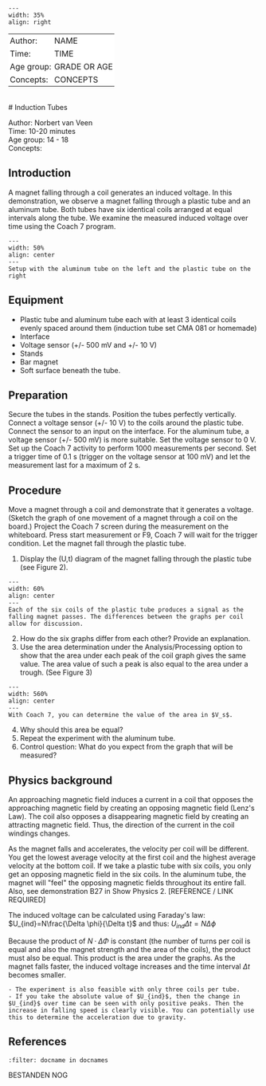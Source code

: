 

<div style="clear: both;">

```{figure} ../../figures/ready.png
---
width: 35%
align: right
```

</div>

<table style="width: 100%; border-collapse: collapse; border: none;">
    <tr style="background-color: white;"> 
        <td style="text-align: left; padding: 3px; border: none;">Author:</td>
        <td style="text-align: left; padding: 3px; border: none;">NAME</td>
    </tr>
    <tr style="background-color: white;">
        <td style="text-align: left; padding: 3px; border: none;">Time:</td>
        <td style="text-align: left; padding: 3px; border: none;">TIME</td>
    </tr>
    <tr style="background-color: white;">
        <td style="text-align: left; padding: 3px; border: none;">Age group:</td>
        <td style="text-align: left; padding: 3px; border: none;">GRADE OR AGE</td>
    </tr>
    <tr style="background-color: white;">
        <td style="text-align: left; padding: 3px; border: none;">Concepts:</td>
        <td style="text-align: left; padding: 3px; border: none;">CONCEPTS</td>
    </tr>
</table><br>
# Induction Tubes


Author: Norbert van Veen \
Time:	10-20 minutes \
Age group:	14 - 18 \
Concepts:	

## Introduction
A magnet falling through a coil generates an induced voltage. In this demonstration, we observe a magnet falling through a plastic tube and an aluminum tube. Both tubes have six identical coils arranged at equal intervals along the tube. We examine the measured induced voltage over time using the Coach 7 program.

```{figure} demo86_figure1.png
---
width: 50%
align: center
---
Setup with the aluminum tube on the left and the plastic tube on the right
```


## Equipment

- Plastic tube and aluminum tube each with at least 3 identical coils evenly spaced around them (induction tube set CMA 081 or homemade)
- Interface
- Voltage sensor (+/- 500 mV and +/- 10 V)
- Stands
- Bar magnet
- Soft surface beneath the tube.

## Preparation

Secure the tubes in the stands. Position the tubes perfectly vertically. Connect a voltage sensor (+/- 10 V) to the coils around the plastic tube. Connect the sensor to an input on the interface. For the aluminum tube, a voltage sensor (+/- 500 mV) is more suitable. Set the voltage sensor to 0 V. Set up the Coach 7 activity to perform 1000 measurements per second. Set a trigger time of 0.1 s (trigger on the voltage sensor at 100 mV) and let the measurement last for a maximum of 2 s.

## Procedure

Move a magnet through a coil and demonstrate that it generates a voltage. (Sketch the graph of one movement of a magnet through a coil on the board.) Project the Coach 7 screen during the measurement on the whiteboard. Press start measurement or F9, Coach 7 will wait for the trigger condition. Let the magnet fall through the plastic tube.
1. Display the (U,t) diagram of the magnet falling through the plastic tube (see Figure 2).

```{figure} demo86_figure2.jpg
---
width: 60%
align: center
---
Each of the six coils of the plastic tube produces a signal as the falling magnet passes. The differences between the graphs per coil allow for discussion.
```

2. How do the six graphs differ from each other? Provide an explanation.
3. Use the area determination under the Analysis/Processing option to show that the area under each peak of the coil graph gives the same value. The area value of such a peak is also equal to the area under a trough. (See Figure 3)

```{figure} demo86_figure3.png
---
width: 560%
align: center
---
With Coach 7, you can determine the value of the area in $V_s$.
```

4. Why should this area be equal?
5. Repeat the experiment with the aluminum tube.
6. Control question: What do you expect from the graph that will be measured?

## Physics background

An approaching magnetic field induces a current in a coil that opposes the approaching magnetic field by creating an opposing magnetic field (Lenz's Law). The coil also opposes a disappearing magnetic field by creating an attracting magnetic field. Thus, the direction of the current in the coil windings changes.

As the magnet falls and accelerates, the velocity per coil will be different. You get the lowest average velocity at the first coil and the highest average velocity at the bottom coil. If we take a plastic tube with six coils, you only get an opposing magnetic field in the six coils. In the aluminum tube, the magnet will "feel" the opposing magnetic fields throughout its entire fall. Also, see demonstration B27 in Show Physics 2. [REFERENCE / LINK REQUIRED]

The induced voltage can be calculated using Faraday's law: $U_{ind}=N\frac{\Delta \phi}{\Delta t}$ and thus: $U_{ind}\Delta t=N\Delta \phi$

Because the product of $N·ΔΦ$ is constant (the number of turns per coil is equal and also the magnet strength and the area of the coils), the product must also be equal. This product is the area under the graphs. As the magnet falls faster, the induced voltage increases and the time interval $\Delta t$ becomes smaller.

```{tip}
- The experiment is also feasible with only three coils per tube.
- If you take the absolute value of $U_{ind}$, then the change in $U_{ind}$ over time can be seen with only positive peaks. Then the increase in falling speed is clearly visible. You can potentially use this to determine the acceleration due to gravity.
```

## References

```{bibliography}
:filter: docname in docnames
```

BESTANDEN NOG